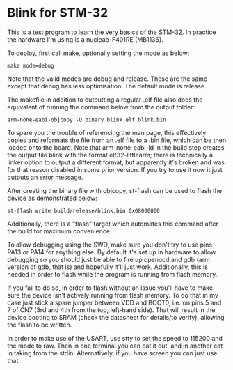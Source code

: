 # Blink for STM-32

This is a test program to learn the very basics of the STM-32. In practice the
hardware I'm using is a nucleao-F401RE (MB1136).

To deploy, first call make, optionally setting the mode as below:

    make mode=debug

Note that the valid modes are debug and release. These are the same except that
debug has less optimisation. The default mode is release.

The makefile in addition to outputting a regular .elf file also does the
equivalent of running the command below from the output folder:

    arm-none-eabi-objcopy -O binary blink.elf blink.bin

To spare you the trouble of referencing the man page, this effectively copies
and reformats the file from an .elf file to a .bin file, which can be then
loaded onto the board. Note that arm-none-eabi-ld in the build step creates the
output file blink with the format elf32-littlearm; there is technically a linker
option to output a different format, but apparently it's broken and was for that
reason disabled in some prior version. If you try to use it now it just outputs
an error message.

After creating the binary file with objcopy, st-flash can be used to flash the
device as demonstrated below:

    st-flash write build/release/blink.bin 0x08000000

Additionally, there is a "flash" target which automates this command after the
build for maximum convenience.

To allow debugging using the SWD, make sure you don't try to use pins PA13 or
PA14 for anything else. By default it's set up in hardware to allow debugging so
you should just be able to fire up openocd and gdb (arm version of gdb, that is)
and hopefully it'll just work. Additionally, this is needed in order to flash
while the program is running from flash memory.

If you fail to do so, in order to flash without an issue you'll have to make
sure the device isn't actively running from flash memory. To do that in my case
just stick a spare jumper between VDD and BOOT0, i.e. on pins 5 and 7 of CN7
(3rd and 4th from the top, left-hand side). That will result in the device
booting to SRAM (check the datasheet for details/to verify), allowing the flash
to be written.

In order to make use of the USART, use stty to set the speed to 115200 and the
mode to raw. Then in one terminal you can cat it out, and in another cat in
taking from the stdin. Alternatively, if you have screen you can just use that.
